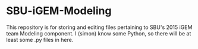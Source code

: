 # SBU-iGEM-Modeling
This repository is for storing and editing files pertaining to SBU's 2015 iGEM team Modeling component. I (simon) know some Python, so there will be at least some .py files in here.
